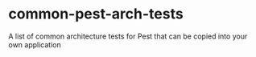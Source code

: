 # common-pest-arch-tests
A list of common architecture tests for Pest that can be copied into your own application
